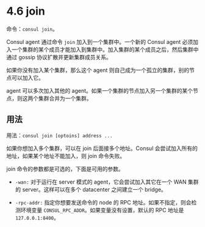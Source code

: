 # 4.6 join

命令：`consul join`。

Consul agent 通过命令 `join` 加入到一个集群中。一个新的 Consul agent 必须加入一个集群的某个成员才能加入到集群中。加入集群的某个成员之后，然后集群中通过 gossip 协议扩散并更新集群成员关系。

如果你没有加入某个集群，那么这个 agent 则自己成为一个孤立的集群，别的节点可以加入它。

agent 可以多次加入其他的 agent。如果一个集群的节点加入另一个集群的某个节点，则这两个集群合并为一个集群。

## 用法
用法：`consul join [optoins] address ...`

如果你想加入多个集群，可以在 join 后面接多个地址。Consul 会尝试加入所有的地址，如果某个地址不能加入，则 join 命令失败。

join 命令的参数都是可选的，下面是可用的参数。
* `-wan:` 对于运行在 server 模式的 agent，它会尝试加入其它在一个 WAN 集群的 server。这样可以在多个 datacenter 之间建立一个 bridge。

* `-rpc-addr:` 指定你想要发送命令的 node 的 RPC 地址。如果不指定，则会检测环境变量 `CONSUL_RPC_ADDR`。如果变量没有设置，默认的 RPC 地址是 `127.0.0.1:8400`。